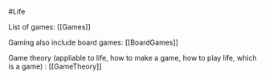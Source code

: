 #Life 

List of games: [[Games]]

Gaming also include board games: [[BoardGames]]

Game theory (appliable to life, how to make a game, how to play life, which is a game) : [[GameTheory]]
